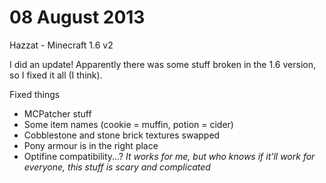 # 08 August 2013
Hazzat - Minecraft 1.6 v2

I did an update! Apparently there was some stuff broken in the 1.6 version, so I fixed it all (I think).

Fixed things
- MCPatcher stuff
- Some item names (cookie = muffin, potion = cider)
- Cobblestone and stone brick textures swapped
- Pony armour is in the right place
- Optifine compatibility...? _It works for me, but who knows if it'll work for everyone, this stuff is scary and complicated_

